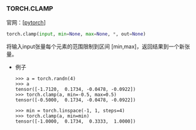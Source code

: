 ### TORCH.CLAMP

官网：[[pytorch](https://pytorch.org/docs/stable/generated/torch.clamp.html)]

```python
torch.clamp(input, min=None, max=None, *, out=None)
```

将输入input张量每个元素的范围限制到区间 [min,max]，返回结果到一个新张量。

- 例子

  ```shell
  >>> a = torch.randn(4)
  >>> a
  tensor([-1.7120,  0.1734, -0.0478, -0.0922])
  >>> torch.clamp(a, min=-0.5, max=0.5)
  tensor([-0.5000,  0.1734, -0.0478, -0.0922])
  
  >>> min = torch.linspace(-1, 1, steps=4)
  >>> torch.clamp(a, min=min)
  tensor([-1.0000,  0.1734,  0.3333,  1.0000])
  ```

  